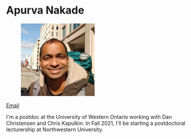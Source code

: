 # Apurva Nakade

<figure class="right">
    <img src="images/me0.jpg" width="200px"/>
    <!-- <figcaption>  -->
    <!--     <a href="https://en.wikipedia.org/wiki/Help:IPA/Marathi" style="font-family: monospace; font-size: 0.75em">[əpurʋə nakade]</a> -->
    <!--     <\!-- <br/> -\-> -->
    <!--     <\!-- Quick links: -\-> -->
    <!--     <\!-- <a href="https://www.uwo.ca/math/people/postdocs.html">Contact</a>,  -\-> -->
    <!--     <\!-- <a href="https://drive.google.com/file/d/1gjjdAYYkMuSBC6xEMi96PKej3IxA25VC/view?usp=sharing">CV</a> -\-> -->
    <!-- </figcaption> -->
</figure>

[Email](https://www.uwo.ca/math/people/postdocs.html)

I\'m a postdoc at the University of Western Ontario working with Dan Christensen and Chris Kapulkin.
In Fall 2021, I'll be starting a postdoctoral lecturership at Northwestern University.
